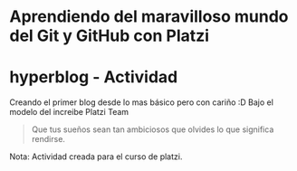 # Aprendiendo del maravilloso mundo del Git y GitHub con Platzi
# hyperblog - Actividad
Creando el primer blog desde lo mas básico pero con cariño :D
Bajo el modelo del increibe Platzi Team

> Que tus sueños sean tan ambiciosos que olvides lo que significa rendirse.

Nota: Actividad creada para el curso de platzi.
